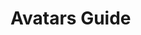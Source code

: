 <!-- import DocCardList from '@theme/DocCardList' -->

# Avatars Guide
<!--
TODO:
-->

<!-- <DocCardList /> -->
